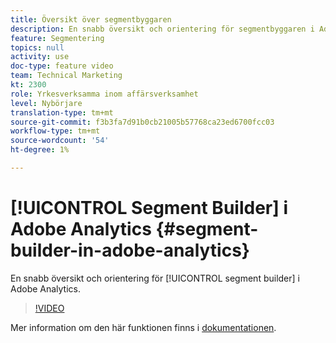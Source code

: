 ```yaml
---
title: Översikt över segmentbyggaren
description: En snabb översikt och orientering för segmentbyggaren i Adobe Analytics.
feature: Segmentering
topics: null
activity: use
doc-type: feature video
team: Technical Marketing
kt: 2300
role: Yrkesverksamma inom affärsverksamhet
level: Nybörjare
translation-type: tm+mt
source-git-commit: f3b3fa7d91b0cb21005b57768ca23ed6700fcc03
workflow-type: tm+mt
source-wordcount: '54'
ht-degree: 1%

---
```



# [!UICONTROL Segment Builder] i Adobe Analytics  {#segment-builder-in-adobe-analytics}

En snabb översikt och orientering för [!UICONTROL segment builder] i Adobe Analytics.

>[!VIDEO](https://video.tv.adobe.com/v/25404/?quality=12)

Mer information om den här funktionen finns i [dokumentationen](https://marketing.adobe.com/resources/help/en_US/analytics/segment/index.html?f=seg_build_ui).
